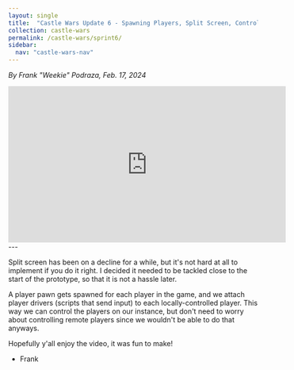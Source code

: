 ```yaml
---
layout: single
title:  "Castle Wars Update 6 - Spawning Players, Split Screen, Controller Support, and Name Tags"
collection: castle-wars
permalink: /castle-wars/sprint6/
sidebar:
  nav: "castle-wars-nav"
---
```


_By Frank "Weekie" Podraza, Feb. 17, 2024_

<iframe width="560" height="315" src="https://www.youtube.com/embed/5KI33cSvkqs?si=P1U66OZGAPrpTJRo" title="YouTube video player" frameborder="0" allow="accelerometer; autoplay; clipboard-write; encrypted-media; gyroscope; picture-in-picture; web-share" allowfullscreen></iframe>
---

Split screen has been on a decline for a while, but it's not hard at all to implement if you do it right. I decided it needed to be tackled close to the start of the prototype, so that it is not a hassle later. 

A player pawn gets spawned for each player in the game, and we attach player drivers (scripts that send input) to each locally-controlled player. This way we can control the players on our instance, but don't need to worry about controlling remote players since we wouldn't be able to do that anyways.

Hopefully y'all enjoy the video, it was fun to make!
- Frank